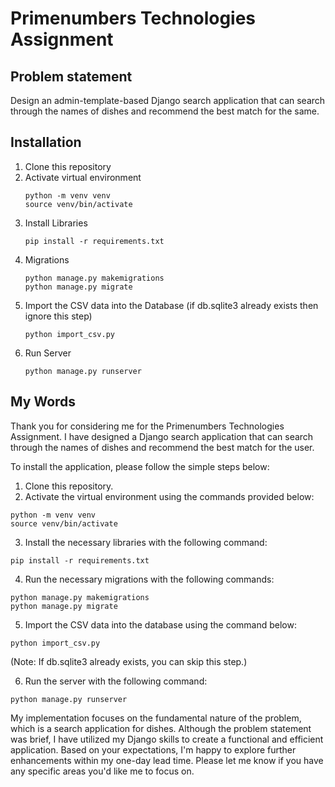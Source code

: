 # Primenumbers Technologies Assignment

## Problem statement
Design an admin-template-based Django search application that can search through the names of dishes and recommend the best match for the same.

## Installation 
1. Clone this repository
2. Activate virtual environment
   ```
   python -m venv venv
   source venv/bin/activate
   ```
3. Install Libraries
   ```
   pip install -r requirements.txt
   ```
4. Migrations
   ```
   python manage.py makemigrations
   python manage.py migrate
   ```
5. Import the CSV data into the Database (if db.sqlite3 already exists then ignore this step)
   ```
   python import_csv.py
   ```
6. Run Server
   ```
   python manage.py runserver
   ```

## My Words
Thank you for considering me for the Primenumbers Technologies Assignment. I have designed a Django search application that can search through the names of dishes and recommend the best match for the user. 

To install the application, please follow the simple steps below:

1. Clone this repository.
2. Activate the virtual environment using the commands provided below:

```
python -m venv venv
source venv/bin/activate
```

3. Install the necessary libraries with the following command:

```
pip install -r requirements.txt
```

4. Run the necessary migrations with the following commands:

```
python manage.py makemigrations
python manage.py migrate
```

5. Import the CSV data into the database using the command below:

```
python import_csv.py
```

(Note: If db.sqlite3 already exists, you can skip this step.)

6. Run the server with the following command:

```
python manage.py runserver
```

My implementation focuses on the fundamental nature of the problem, which is a search application for dishes. Although the problem statement was brief, I have utilized my Django skills to create a functional and efficient application. 
Based on your expectations, I'm happy to explore further enhancements within my one-day lead time. Please let me know if you have any specific areas you'd like me to focus on.
